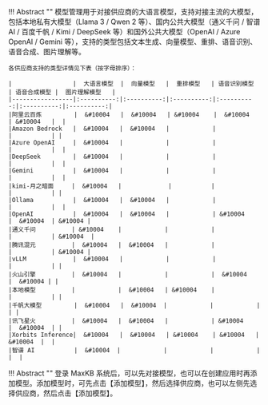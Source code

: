 !!! Abstract ""
    模型管理用于对接供应商的大语言模型，支持对接主流的大模型，包括本地私有大模型（Llama 3 / Qwen 2 等）、国内公共大模型（通义千问 / 智谱 AI / 百度千帆 / Kimi / DeepSeek 等）和国外公共大模型（OpenAI / Azure OpenAI / Gemini 等），支持的类型包括文本生成、向量模型、重排、语音识别、语音合成、图片理解等。
    
    各供应商支持的类型详情见下表（按字母排序）：

    |                 |  大语言模型  |  向量模型   |  重排模型   | 语音识别模型 | 语音合成模型 |  图片理解模型   | 
    |-----------------|:----------:|:----------:|:----------:|:----------:|:----------:|:----------:|
    |阿里云百炼         |  &#10004   |  &#10004   | &#10004    |  &#10004   | &#10004   |  |           
    |Amazon Bedrock   |  &#10004   |  &#10004   |            |            |           | |
    |Azure OpenAI     |  &#10004   |            |            |            |           |  |
    |DeepSeek         |  &#10004   |            |            |            |           |  |
    |Gemini           |  &#10004   |            |            |            |           |  |
    |kimi-月之暗面     |  &#10004   |             |           |            |           | |
    |Ollama           |  &#10004   |  &#10004   |            |            |           |  |
    |OpenAI           |  &#10004   |  &#10004   |            | &#10004    |  &#10004  | &#10004 |
    |通义千问          | &#10004    |            |            |            |           | &#10004  |
    |腾讯混元          |  &#10004   |  &#10004   |            |            |           | &#10004 |
    |vLLM             |  &#10004   |            |            |            |           | |
    |火山引擎          |  &#10004   |            |            |  &#10004   |  &#10004 | |
    |本地模型          |            |  &#10004   | &#10004    |            |           | |
    |千帆大模型         |  &#10004   |  &#10004  |            |            |           | |
    |讯飞星火          |  &#10004   |  &#10004   |            | &#10004    |  &#10004  | |
    |Xorbits Inference|  &#10004   |  &#10004   | &#10004    | &#10004   |   &#10004  |  |
    |智谱 AI           |  &#10004  |            |            |            |           |  |

!!! Abstract ""
    登录 MaxKB 系统后，可以先对接模型，也可以在创建应用时再添加模型。添加模型时，可先点击【添加模型】，然后选择供应商，也可以左侧先选择供应商，然后点击【添加模型】。

